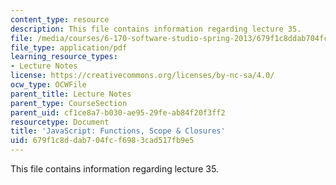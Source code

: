 ```yaml
---
content_type: resource
description: This file contains information regarding lecture 35.
file: /media/courses/6-170-software-studio-spring-2013/679f1c8ddab704fcf6983cad517fb9e5_MIT6_170S13_35-java-fn-cls.pdf
file_type: application/pdf
learning_resource_types:
- Lecture Notes
license: https://creativecommons.org/licenses/by-nc-sa/4.0/
ocw_type: OCWFile
parent_title: Lecture Notes
parent_type: CourseSection
parent_uid: cf1ce8a7-b030-ae95-29fe-ab84f20f3ff2
resourcetype: Document
title: 'JavaScript: Functions, Scope & Closures'
uid: 679f1c8d-dab7-04fc-f698-3cad517fb9e5
---
```

This file contains information regarding lecture 35.